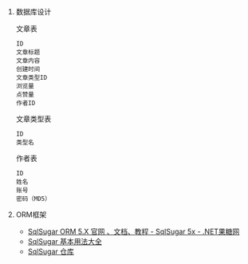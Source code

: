 1. 数据库设计

    文章表
    
    ```
    ID
    文章标题
    文章内容
    创建时间
    文章类型ID
    浏览量
    点赞量
    作者ID
    ```
    
    文章类型表
    
    ```
    ID
    类型名
    ```
    
    作者表
    
    ```
    ID
    姓名
    账号
    密码（MD5）
    ```

2. ORM框架

   - [SqlSugar ORM 5.X 官网 、文档、教程 - SqlSugar 5x - .NET果糖网](https://www.donet5.com/Home/Doc)
   - [SqlSugar 基本用法大全](https://www.cnblogs.com/chenwolong/p/13858384.html)
   - [SqlSugar 仓库](https://github.com/DotNetNext/SqlSugar)
